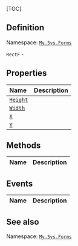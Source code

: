 [TOC]
## Definition
Namespace: [`My.Sys.Forms`](My.Sys.Forms.md)

`RectF` - 

## Properties
|Name|Description|
| :------------ | :------------ |
|[`Height`]("RectF.Height.md")||
|[`Width`]("RectF.Width.md")||
|[`X`]("RectF.X.md")||
|[`Y`]("RectF.Y.md")||

## Methods
|Name|Description|
| :------------ | :------------ |
## Events
|Name|Description|
| :------------ | :------------ |
## See also
Namespace: [`My.Sys.Forms`](My.Sys.Forms.md)

